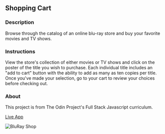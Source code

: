 ## Shopping Cart
### Description
Browse through the catalog of an online blu-ray store and buy your favorite movies and TV shows.
### Instructions
View the store's collection of either movies or TV shows and click on the poster of the title you wish to purchase. Each individual title includes an "add to cart" button with the ability to add as many as ten copies per title. Once you've made your selection, go to your cart to review your choices before checking out.
### About
This project is from The Odin Project's Full Stack Javascript curriculum.

[Live App](https://romainyvernes.github.io/shopping_cart/)

![BluRay Shop](https://user-images.githubusercontent.com/65140547/128111201-0fd10aef-7ed9-46c5-95e4-0bb4c5a125d2.png)
